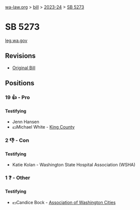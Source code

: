 [wa-law.org](/) > [bill](/bill/) > [2023-24](/bill/2023-24/) > [SB 5273](/bill/2023-24/sb/5273/)

# SB 5273
[leg.wa.gov](https://app.leg.wa.gov/billsummary?BillNumber=5273&Year=2023&Initiative=false)

## Revisions
* [Original Bill](1/)

## Positions
### 19 👍 - Pro
#### Testifying
* Jenn  Hansen
* 💵Michael White - [King County](/org/king_county/)

### 2 👎 - Con
#### Testifying
* Katie Kolan - Washington State Hospital Association (WSHA)

### 1 ❓ - Other
#### Testifying
* 💵Candice Bock - [Association of Washington Cities](/org/association_of_washington_cities/)
